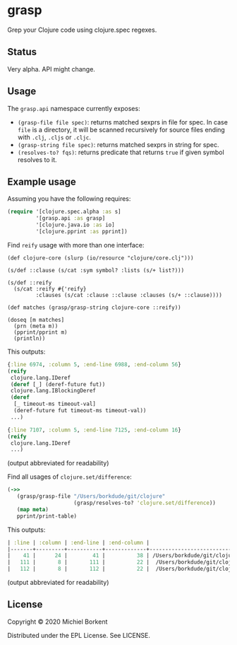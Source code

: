 # grasp

Grep your Clojure code using clojure.spec regexes.

## Status

Very alpha. API might change.

## Usage

The `grasp.api` namespace currently exposes:

- `(grasp-file file spec)`: returns matched sexprs in file for spec. In case
  `file` is a directory, it will be scanned recursively for source files ending with `.clj`, `.cljs` or `.cljc`.
- `(grasp-string file spec)`: returns matched sexprs in string for spec.
- `(resolves-to? fqs)`: returns predicate that returns `true` if given symbol resolves to it.

## Example usage

Assuming you have the following requires:

``` clojure
(require '[clojure.spec.alpha :as s]
         '[grasp.api :as grasp]
         '[clojure.java.io :as io]
         '[clojure.pprint :as pprint])
```

Find `reify` usage with more than one interface:

```
(def clojure-core (slurp (io/resource "clojure/core.clj")))

(s/def ::clause (s/cat :sym symbol? :lists (s/+ list?)))

(s/def ::reify
  (s/cat :reify #{'reify}
         :clauses (s/cat :clause ::clause :clauses (s/+ ::clause))))

(def matches (grasp/grasp-string clojure-core ::reify))

(doseq [m matches]
  (prn (meta m))
  (pprint/pprint m)
  (println))
```

This outputs:

``` clojure
{:line 6974, :column 5, :end-line 6988, :end-column 56}
(reify
 clojure.lang.IDeref
 (deref [_] (deref-future fut))
 clojure.lang.IBlockingDeref
 (deref
  [_ timeout-ms timeout-val]
  (deref-future fut timeout-ms timeout-val))
 ...)

{:line 7107, :column 5, :end-line 7125, :end-column 16}
(reify
 clojure.lang.IDeref
 ...)
```
(output abbreviated for readability)

Find all usages of `clojure.set/difference`:

``` clojure
(->>
   (grasp/grasp-file "/Users/borkdude/git/clojure"
                     (grasp/resolves-to? 'clojure.set/difference))
   (map meta)
   pprint/print-table)
```

This outputs:

``` clojure
| :line | :column | :end-line | :end-column |                                                                  :file |
|-------+---------+-----------+-------------+------------------------------------------------------------------------|
|    41 |      24 |        41 |          38 | /Users/borkdude/git/clojure/test/clojure/test_clojure/multimethods.clj |
|   111 |       8 |       111 |          22 |  /Users/borkdude/git/clojure/test/clojure/test_clojure/clojure_set.clj |
|   112 |       8 |       112 |          22 |  /Users/borkdude/git/clojure/test/clojure/test_clojure/clojure_set.clj |
```
(output abbreviated for readability)

## License

Copyright © 2020 Michiel Borkent

Distributed under the EPL License. See LICENSE.
